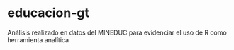 # educacion-gt
Análisis realizado en datos del MINEDUC para evidenciar el uso de R como herramienta analítica
